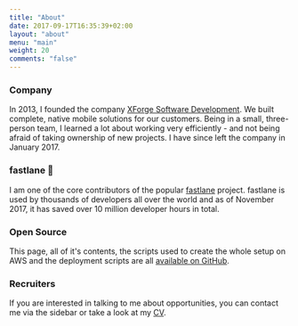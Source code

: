 ```yaml
---
title: "About"
date: 2017-09-17T16:35:39+02:00
layout: "about"
menu: "main"
weight: 20
comments: "false"
---
```


### Company
In 2013, I founded the company [XForge Software Development](//xforge.at). We built complete, native mobile solutions for our customers. Being in a small, three-person team, I learned a lot about working very efficiently - and not being afraid of taking ownership of new projects. I have since left the company in January 2017.


### fastlane 🚀
I am one of the core contributors of the popular [fastlane](https://github.com/fastlane/fastlane) project. fastlane is used by thousands of developers all over the world and as of November 2017, it has saved over 10 million developer hours in total.


### Open Source
This page, all of it's contents, the scripts used to create the whole setup on AWS and the deployment scripts are all [available on GitHub](https://github.com/milch/supermil.ch). 


### Recruiters 
If you are interested in talking to me about opportunities, you can contact me via the sidebar or take a look at my [CV](pdf/CV-2017.pdf).
